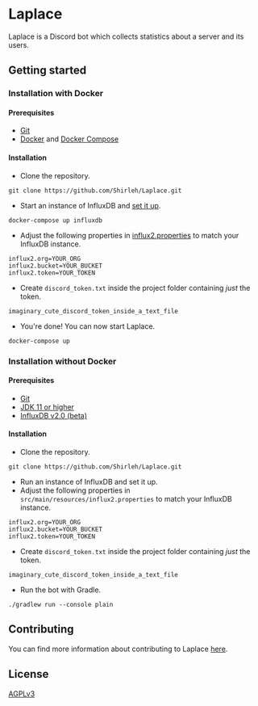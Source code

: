 # Laplace
Laplace is a Discord bot which collects statistics about a server and its users.

## Getting started

### Installation with Docker

#### Prerequisites
- [Git](https://git-scm.com)
- [Docker](https://docs.docker.com/engine/install/) and [Docker Compose](https://docs.docker.com/compose/install/)

#### Installation
- Clone the repository.  
```shell script
git clone https://github.com/Shirleh/Laplace.git
```
- Start an instance of InfluxDB and [set it up](https://v2.docs.influxdata.com/v2.0/get-started/#set-up-influxdb).
```shell script
docker-compose up influxdb
```
- Adjust the following properties in [influx2.properties](src/main/resources/influx2.properties) to match your InfluxDB instance.
```
influx2.org=YOUR_ORG
influx2.bucket=YOUR_BUCKET
influx2.token=YOUR_TOKEN
```
- Create `discord_token.txt` inside the project folder containing *just* the token.
```text
imaginary_cute_discord_token_inside_a_text_file
```
- You're done! You can now start Laplace.
```shell script
docker-compose up
```

### Installation without Docker

#### Prerequisites
- [Git](https://git-scm.com)
- [JDK 11 or higher](https://www.oracle.com/java/technologies/javase-downloads.html)
- [InfluxDB v2.0 (beta)](https://v2.docs.influxdata.com/v2.0/get-started/)

#### Installation
- Clone the repository.  
```shell script
git clone https://github.com/Shirleh/Laplace.git
```
- Run an instance of InfluxDB and set it up.
- Adjust the following properties in `src/main/resources/influx2.properties` to match your InfluxDB instance.
```
influx2.org=YOUR_ORG
influx2.bucket=YOUR_BUCKET
influx2.token=YOUR_TOKEN
```
- Create `discord_token.txt` inside the project folder containing *just* the token.
```text
imaginary_cute_discord_token_inside_a_text_file
```
- Run the bot with Gradle.
```shell script
./gradlew run --console plain
```

## Contributing
You can find more information about contributing to Laplace [here](CONTRIBUTING.md).

## License
[AGPLv3](LICENSE)
